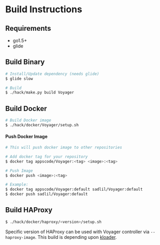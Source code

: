 # Build Instructions

## Requirements
- go1.5+
- glide

## Build Binary
```sh
# Install/Update dependency (needs glide)
$ glide slow

# Build
$ ./hack/make.py build Voyager
```

## Build Docker
```sh
# Build Docker image
$ ./hack/docker/Voyager/setup.sh
```

#### Push Docker Image
```sh
# This will push docker image to other repositories

# Add docker tag for your repository
$ docker tag appscode/Voyager:<tag> <image>:<tag>

# Push Image
$ docker push <image>:<tag>

# Example:
$ docker tag appscode/Voyager:default sadlil/Voyager:default
$ docker push sadlil/Voyager:default
```

## Build HAProxy
```sh
$ ./hack/docker/haproxy/<version>/setup.sh
```
Specific version of HAProxy can be used with Voyager controller via `--haproxy-image`. This build is depending upon [kloader](https://github.com/appscode/kloader).
